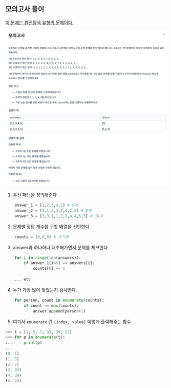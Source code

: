 ## 모의고사 풀이

<ins> 이 문제는 완전탐색 유형의 문제이다. </ins>  

<img src="../../../img/jihwan/모의고사_문제.png">

1. 우선 패턴을 정의해준다
```python
    answer_1 = [1,2,3,4,5] # 5개
    answer_2 = [2,1,2,3,2,4,2,5] # 8개
    answer_3 = [3,3,1,1,2,2,4,4,5,5] # 10개
```
2. 문제별 정답 개수를 구할 배열을 선언한다.

```python
    counts = [0,0,0] # 초기화
```

3. answer과 하나하나 대조해가면서 문제를 체크한다.
```python
    for i in range(len(answers)):
        if answer_1[i%5] == answers[i]:
            counts[0] += 1

    ... etc
```

4. 누가 가장 많이 맞췄는지 검사한다.

```python
    for person, count in enumerate(counts):
        if count == max(counts):
            answer.append(person+1)

```

5. 여기서 ``enumerate`` 란 ``(index, value)`` 이렇게 출력해주는 함수

``` py
>>> t = [1, 5, 7, 33, 39, 52]
>>> for p in enumerate(t):
...     print(p)
... 
(0, 1)
(1, 5)
(2, 7)
(3, 33)
(4, 39)
(5, 52)

```